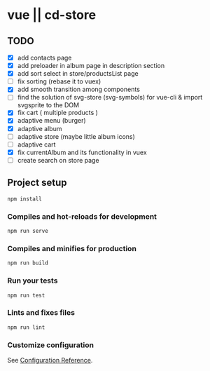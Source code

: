 # vue || cd-store

## TODO

- [x] add contacts page
- [x] add preloader in album page in description section
- [x] add sort select in store/productsList page
- [ ] fix sorting (rebase it to vuex)
- [x] add smooth transition among components
- [ ] find the solution of svg-store (svg-symbols) for vue-cli & import svgsprite to the DOM
- [x] fix cart ( multiple products )
- [x] adaptive menu (burger)
- [x] adaptive album
- [ ] adaptive store (maybe little album icons)
- [ ] adaptive cart
- [x] fix currentAlbum and its functionality in vuex
- [ ] create search on store page

## Project setup
```
npm install
```

### Compiles and hot-reloads for development
```
npm run serve
```

### Compiles and minifies for production
```
npm run build
```

### Run your tests
```
npm run test
```

### Lints and fixes files
```
npm run lint
```

### Customize configuration
See [Configuration Reference](https://cli.vuejs.org/config/).
